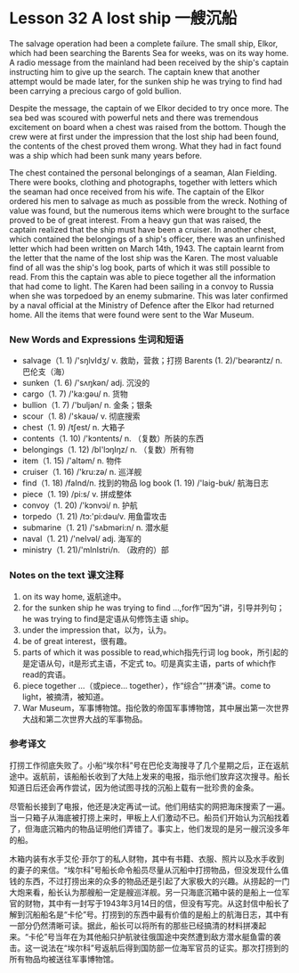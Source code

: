 # Lesson 32 A lost ship 一艘沉船
The salvage operation had been a complete failure. The small ship, Elkor, which had been searching the Barents Sea for weeks, was on its way home. A radio message from the mainland had been received by the ship's captain instructing him to give up the search. The captain knew that another attempt would be made later, for the sunken ship he was trying to find had been carrying a precious cargo of gold bullion.

Despite the message, the captain of we Elkor decided to try once more. The sea bed was scoured with powerful nets and there was tremendous excitement on board when a chest was raised from the bottom. Though the crew were at first under the impression that the lost ship had been found, the contents of the chest proved them wrong. What they had in fact found was a ship which had been sunk many years before.

The chest contained the personal belongings of a seaman, Alan Fielding. There were books, clothing and photographs, together with letters which the seaman had once received from his wife. The captain of the Elkor ordered his men to salvage as much as possible from the wreck. Nothing of value was found, but the numerous items which were brought to the surface proved to be of great interest. From a heavy gun that was raised, the captain realized that the ship must have been a cruiser. In another chest, which contained the belongings of a ship's officer, there was an unfinished letter which had been written on March 14th, 1943. The captain learnt from the letter that the name of the lost ship was the Karen. The most valuable find of all was the ship's log book, parts of which it was still possible to read. From this the captain was able to piece together all the information that had come to light. The Karen had been sailing in a convoy to Russia when she was torpedoed by an enemy submarine. This was later confirmed by a naval official at the Ministry of Defence after the Elkor had returned home. All the items that were found were sent to the War Museum.

### New Words and Expressions 生词和短语

* salvage（1. 1) /'sŋlvIdʒ/ v. 救助，营救；打捞
	Barents (1. 2)/'beərəntz/ n. 巴伦支（海）
* sunken（1. 6) /'sʌŋkən/ adj. 沉没的
* cargo（1. 7) /'ka:gəu/ n. 货物
* bullion（1. 7) /'buljən/ n. 金条；银条
* scour（1. 8) /'skauə/ v. 彻底搜索
* chest（1. 9) /tʃest/ n. 大箱子
* contents（1. 10) /'kɔntents/ n. （复数）所装的东西
* belongings（1. 12) /bI'lɔŋIŋz/ n. （复数）所有物
* item（1. 15) /'aItəm/ n. 物件
* cruiser（1. 16) /'kru:zə/ n. 巡洋舰
* find（1. 18) /faInd/n. 找到的物品
	log book (1. 19) /'laig-buk/ 航海日志
* piece（1. 19) /pi:s/ v. 拼成整体
* convoy（1. 20) /'kɔnvɔi/ n. 护航
* torpedo（1. 21) /tɔ:'pi:dəu/v. 用鱼雷攻击
* submarine（1. 21) /'sʌbməri:n/ n. 潜水艇
* naval（1. 21) /'neIvəl/ adj. 海军的
* ministry（1. 21)/'mInIstri/n. （政府的）部

### Notes on the text 课文注释

1. on its way home, 返航途中。
2. for the sunken ship he was trying to find …,for作“因为”讲，引导并列句； he was trying to find是定语从句修饰主语 ship。
3. under the impression that，以为，认为。
4. be of great interest，很有趣。
5. parts of which it was possible to read,which指先行词 log book，所引起的是定语从句，it是形式主语，不定式 to。叨是真实主语，parts of which作read的宾语。
6. piece together …（或piece… together），作“综合”“拼凑”讲。come to light，被摘清，被知道。
7. War Museum，军事博物馆。指伦敦的帝国军事博物馆，其中展出第一次世界大战和第二次世界大战的军事物品。

### 参考译文

打捞工作彻底失败了。小船“埃尔科”号在巴伦支海搜寻了几个星期之后，正在返航途中。返航前，该船船长收到了大陆上发来的电报，指示他们放弃这次搜寻。船长知道日后还会再作尝试，因为他试图寻找的沉船上载有一批珍贵的金条。

尽管船长接到了电报，他还是决定再试一试。他们用结实的网把海床搜索了一遍。当一只箱子从海底被打捞上来时，甲板上人们激动不已。船员们开始认为沉船找着了，但海底沉箱内的物品证明他们弄错了。事实上，他们发现的是另一艘沉没多年的船。

木箱内装有水手艾伦·菲尔丁的私人财物，其中有书籍、衣服、照片以及水手收到的妻子的来信。“埃尔科”号船长命令船员尽量从沉船中打捞物品，但没发现什么值钱的东西，不过打捞出来的众多的物品还是引起了大家极大的兴趣。从捞起的一门大炮来看，船长认为那艘船一定是艘巡洋舰。另一只海底沉箱中装的是船上一位军官的财物，其中有一封写于1943年3月14日的信，但没有写完。从这封信中船长了解到沉船船名是“卡伦”号。打捞到的东西中最有价值的是船上的航海日志，其中有一部分仍然清晰可读。据此，船长可以将所有的那些已经搞清的材料拼凑起来。“卡伦”号当年在为其他船只护航驶往俄国途中突然遭到敌方潜水艇鱼雷的袭击。这一说法在“埃尔科”号返航后得到国防部一位海军官员的证实。那次打捞到的所有物品均被送往军事博物馆。

